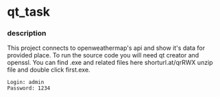 # qt_task
### description 
This project connects to openweathermap's api and show it's data for provided place.
To run the source code you will need qt creator and openssl.
You can find .exe and related files here shorturl.at/qrRWX unzip file and double click first.exe.
```
Login: admin
Password: 1234
```
